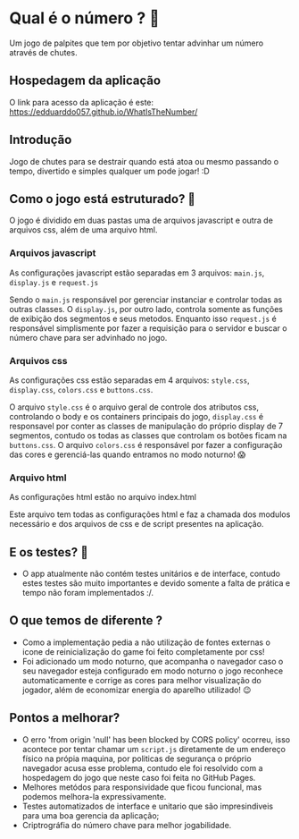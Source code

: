 # Qual é o número ? 🎰

Um jogo de palpites que tem por objetivo tentar advinhar um número através de chutes.

## Hospedagem da aplicação
  O link para acesso da aplicação é este: https://edduarddo057.github.io/WhatIsTheNumber/ 

## Introdução

Jogo de chutes para se destrair quando está atoa ou mesmo passando o tempo, divertido e simples qualquer um pode jogar! :D  

## Como o jogo está estruturado? 🤔

O jogo é dividido em duas pastas uma de arquivos javascript e outra de arquivos css, além de uma arquivo html.

### Arquivos javascript

As configurações javascript estão separadas em 3 arquivos: `main.js`, `display.js` e `request.js`

Sendo o `main.js` responsável por gerenciar instanciar e controlar todas as outras classes. 
O `display.js`, por outro lado, controla somente as funções de exibição dos segmentos e seus metodos.
Enquanto isso `request.js` é responsável simplismente por fazer a requisição para o servidor e buscar o número chave para ser advinhado no jogo. 

### Arquivos css

As configurações css estão separadas em 4 arquivos: `style.css`, `display.css`, `colors.css` e `buttons.css`.

O arquivo `style.css` é o arquivo  geral de controle dos atributos css, controlando o body e os containers principais do jogo,
`display.css` é responsavel por conter as classes de manipulação do próprio display de 7 segmentos, contudo os todas as classes
que controlam os botões ficam na `buttons.css`. 
O arquivo `colors.css` é responsável por fazer a configuração das cores e gerenciá-las quando entramos no modo noturno! 😱

### Arquivo html

As configurações html estão no arquivo index.html

Este arquivo tem todas as configurações html e faz a chamada dos modulos necessário e dos arquivos de css
e de script presentes na aplicação.

## E os testes? 🤔
- O app atualmente não contém testes unitários e de interface, contudo estes testes são muito importantes e devido somente a falta de prática
  e tempo não foram implementados :/.

## O que temos de diferente ?
 - Como a implementação pedia a não utilização de fontes externas o icone de reinicialização do game foi feito completamente por css!
 - Foi adicionado um modo noturno, que acompanha o navegador caso o seu navegador esteja configurado em modo noturno o jogo reconhece
    automaticamente e corrige as cores para melhor visualização do jogador, além de economizar energia do aparelho utilizado! 😉
 
## Pontos a melhorar?
- O erro 'from origin 'null' has been blocked by CORS policy' ocorreu, isso acontece por tentar chamar um `script.js` diretamente de um endereço físico na própia 
  maquina, por politicas de segurança o próprio navegador acusa esse problema, contudo ele foi resolvido com a hospedagem do jogo que neste caso foi feita
  no GitHub Pages.
- Melhores metódos para responsividade que ficou funcional, mas podemos melhora-la expressivamente.
- Testes automatizados de interface e unitario que são impresindiveis para uma boa gerencia da aplicação;
- Criptrográfia do número chave para melhor jogabilidade.
